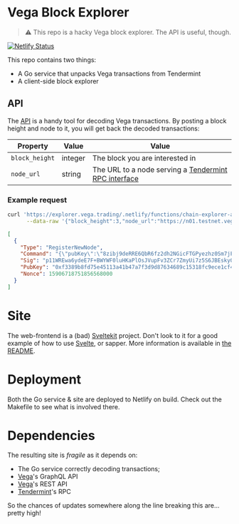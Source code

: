 # Vega Block Explorer

> :warning: This repo is a hacky Vega block explorer. The API is useful, though.

[![Netlify Status](https://api.netlify.com/api/v1/badges/4fff1f7f-315e-46dd-b821-2ddae569ebbc/deploy-status)](https://explorer.vega.trading)

This repo contains two things:
- A Go service that unpacks Vega transactions from Tendermint
- A client-side block explorer

## API
The [API](https://github.com/vegaprotocol/explorer/tree/master/api) is a handy tool for decoding Vega transactions. By posting a block height and node to it, you will get back the decoded transactions:

| Property  | Value | Value |
| ------------- | ------------- | ------------- |
| `block_height`  | integer  | The block you are interested in |
| `node_url`  | string  | The URL to a node serving a [Tendermint RPC interface](https://docs.tendermint.com/master/rpc/) |

### Example request
```bash
curl 'https://explorer.vega.trading/.netlify/functions/chain-explorer-api' \
      --data-raw '{"block_height":3,"node_url":"https://n01.testnet.vega.xyz/tm/"}'
```

```json
[
  {
    "Type": "RegisterNewNode",
    "Command": "{\"pubKey\":\"8zibj9deRRE6QbR6fz2dh2NGicFTGPyezhz0Sm7jFic=\",\"chainPubKey\":\"FiTeZCDdqSkwgtSDgCiUaJgVDSg1FhJJ0tcx6AGT4kWLd1uzQg==\"}",
    "Sig": "p11WREwa6ydeE7F+BWYWF0luHKaPlOsJVupFv3ZCr7ZmyUi7z5S6JBEsky0hFfa2vY7WLhTZFJPqFBJqtcMoBw==",
    "PubKey": "0xf3389b8fd75e45113a41b47a7f3d9d87634689c15318fc9ece1cf44a6ee31627",
    "Nonce": 15906718751856568000
  }
]
```

# Site
The web-frontend is a (bad) [Sveltekit](https://sapper.svelte.dev) project. Don't look to it for a good example of how to use [Svelte](https://svelte.dev/), or sapper. More information is available in [the README](./site/README.md).

# Deployment
Both the Go service & site are deployed to Netlify on build. Check out the Makefile to see what is involved there.

# Dependencies
The resulting site is *fragile* as it depends on:
- The Go service correctly decoding transactions;
- [Vega](https://github.com/vegaprotocol/vega)'s GraphQL API
- [Vega](https://github.com/vegaprotocol/vega)'s REST API
- [Tendermint](https://github.com/tendermint/tendermint)'s RPC

So the chances of updates somewhere along the line breaking this are... pretty high!
